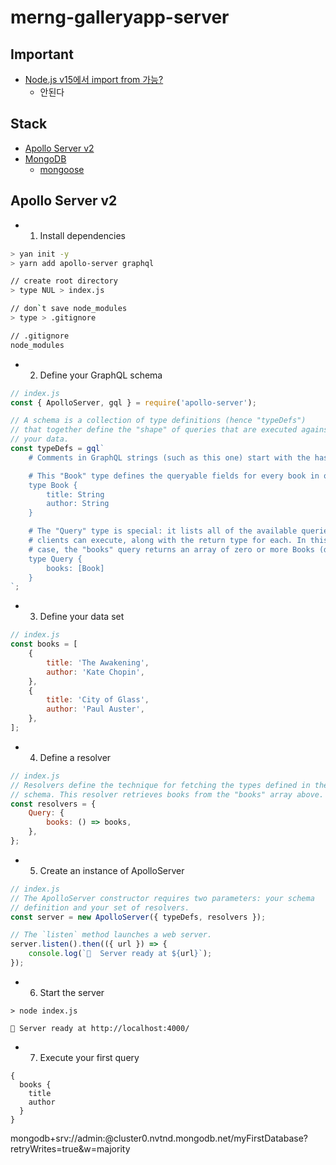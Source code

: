 # merng-galleryapp-server

## Important

- [Node.js v15에서 import from 가능?](https://nodejs.org/api/esm.html#esm_import_statements)
  - 안된다

## Stack

- [Apollo Server v2](https://www.apollographql.com/docs/apollo-server/getting-started/)
- [MongoDB](https://www.mongodb.com/cloud/atlas)
  - [mongoose](https://github.com/Automattic/mongoose)

## Apollo Server v2

- 1. Install dependencies

```sh
> yan init -y
> yarn add apollo-server graphql

// create root directory
> type NUL > index.js

// don`t save node_modules
> type > .gitignore

// .gitignore
node_modules
```

- 2. Define your GraphQL schema

```js
// index.js
const { ApolloServer, gql } = require('apollo-server');

// A schema is a collection of type definitions (hence "typeDefs")
// that together define the "shape" of queries that are executed against
// your data.
const typeDefs = gql`
	# Comments in GraphQL strings (such as this one) start with the hash (#) symbol.

	# This "Book" type defines the queryable fields for every book in our data source.
	type Book {
		title: String
		author: String
	}

	# The "Query" type is special: it lists all of the available queries that
	# clients can execute, along with the return type for each. In this
	# case, the "books" query returns an array of zero or more Books (defined above).
	type Query {
		books: [Book]
	}
`;
```

- 3. Define your data set

```js
// index.js
const books = [
	{
		title: 'The Awakening',
		author: 'Kate Chopin',
	},
	{
		title: 'City of Glass',
		author: 'Paul Auster',
	},
];
```

- 4. Define a resolver

```js
// index.js
// Resolvers define the technique for fetching the types defined in the
// schema. This resolver retrieves books from the "books" array above.
const resolvers = {
	Query: {
		books: () => books,
	},
};
```

- 5. Create an instance of ApolloServer

```js
// index.js
// The ApolloServer constructor requires two parameters: your schema
// definition and your set of resolvers.
const server = new ApolloServer({ typeDefs, resolvers });

// The `listen` method launches a web server.
server.listen().then(({ url }) => {
	console.log(`🚀  Server ready at ${url}`);
});
```

- 6. Start the server

```
> node index.js

🚀 Server ready at http://localhost:4000/
```

- 7. Execute your first query

```
{
  books {
    title
    author
  }
}

```

mongodb+srv://admin:<password>@cluster0.nvtnd.mongodb.net/myFirstDatabase?retryWrites=true&w=majority
